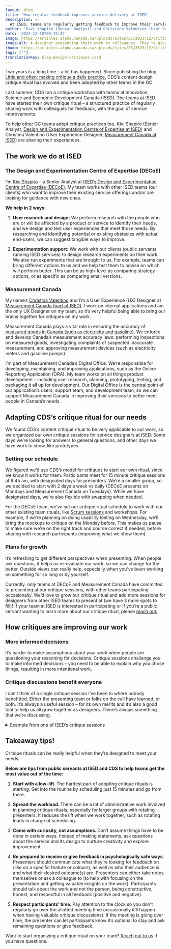 ```yaml
---
layout: blog
title: 'How regular feedback improves service delivery at ISED'
description: >-
  At ISED, teams are regularly getting feedback to improve their services. Hear from the Design and Experimentation Centre of Expertise (DECoE) and Measurement Canada.
author: 'Kivi Shapiro (Senior Analyst) and Christina Valentino (User Experience Designer), ISED'
date: '2023-12-18T09:19:42'
image: https://articles.alpha.canada.ca/uploads/sites/25/2023/12/CritiSessImpServDel_ISED_Blog_Post-scaled.jpg
image-alt: A designer presenting their work to colleagues. They’re giving feedback to help improve it.
thumb: https://articles.alpha.canada.ca/uploads/sites/25/2023/12/CritiSessImpServDel_ISED_Blog_Post-scaled.jpg
tags: [""]
translationKey: blog-design-critiques-ised
---
```


<p>Two years is a long time – a lot has happened. Since publishing the blog <a href="https://digital.canada.ca/2021/07/08/little-and-often-making-critique-a-daily-practice/" target="_blank" rel="noreferrer noopener">Little and often: making critique a daily practice</a>, CDS’s content design critique ritual has evolved and been adopted by other teams in the GC.&nbsp;</p>



<p>Last summer, CDS ran a critique workshop with teams at Innovation, Science and Economic Development Canada (ISED). The teams at ISED have started their own critique ritual – a structured practice of regularly sharing work with colleagues for feedback, with the goal of service improvements.</p>



<p>To help other GC teams adopt critique practices too, Kivi Shapiro (Senior Analyst, <a href="https://ised-isde.canada.ca/site/design-experimentation-centre-expertise/en" target="_blank" rel="noreferrer noopener">Design and Experimentation Centre of Expertise at ISED</a>) and Christina Valentino (User Experience Designer, <a href="https://ised-isde.canada.ca/site/measurement-canada/en" target="_blank" rel="noreferrer noopener">Measurement Canada at ISED</a>) are sharing their experiences.&nbsp;</p>



<h2 class="wp-block-heading" id="h-the-work-we-do-at-ised"><strong>The work we do at ISED</strong></h2>



<h3 class="wp-block-heading" id="h-the-design-and-experimentation-centre-of-expertise-decoe"><strong>The Design and Experimentation Centre of Expertise (DECoE)</strong></h3>



<p>I’m <a href="https://www.linkedin.com/in/kivishapiro/" target="_blank" rel="noreferrer noopener">Kivi Shapiro</a> – a Senior Analyst at <a href="https://ised-isde.canada.ca/site/design-experimentation-centre-expertise/en" target="_blank" rel="noreferrer noopener">ISED’s Design and Experimentation Centre of Expertise (DECoE)</a>. My team works with other ISED teams (our clients) who want to improve their existing service offerings and/or are looking for guidance with new ones.</p>



<p><strong>We help in 2 ways:</strong></p>



<ol class="wp-block-list">
<li><strong>User research and design:</strong> We perform research with the people who are or will be affected by a product or service to identify their needs, and we design and test user experiences that meet those needs. By researching and identifying potential or existing obstacles with actual end-users, we can suggest tangible ways to improve.</li>
</ol>



<ol class="wp-block-list" start="2">
<li><strong>Experimentation support:</strong> We work with our clients (public servants running ISED services) to design research experiments on their work. We also run experiments that are brought to us. For example, teams can bring different options to us and we help test them to advise on which will perform better. This can be as high-level as comparing strategy options, or as specific as comparing email versions.</li>
</ol>



<h3 class="wp-block-heading"><strong>Measurement Canada</strong></h3>



<p>My name’s <a href="https://www.linkedin.com/in/christina-valentino-9440b7161/" target="_blank" rel="noreferrer noopener">Christina Valentino</a> and I’m a User Experience (UX) Designer at <a href="https://ised-isde.canada.ca/site/measurement-canada/en" target="_blank" rel="noreferrer noopener">Measurement Canada (part of ISED)</a>. I work on internal applications and am the only UX Designer on my team, so it’s very helpful being able to bring our brains together for critiques on my work.&nbsp;</p>



<p>Measurement Canada plays a vital role in ensuring the accuracy of <a href="https://ised-isde.canada.ca/site/measurement-canada/en/buying-and-selling-measured-goods/buying-measured-goods" target="_blank" rel="noreferrer noopener">measured goods in Canada (such as electricity and gasoline)</a>. We enforce and develop Canada’s measurement accuracy laws: performing inspections on measured goods, investigating complaints of suspected inaccurate measurement, and approving measurement devices (such as electricity meters and gasoline pumps).</p>



<p>I’m part of Measurement Canada’s Digital Office. We’re responsible for developing, maintaining, and improving applications, such as the Online Reporting Application (ORA). My team works on all things product development – including user research, planning, prototyping, testing, and packaging it all up for development. Our Digital Office is the central point of our application’s users, support team, and development team, so we can support Measurement Canada in improving their services to better meet people in Canada’s needs.</p>



<h2 class="wp-block-heading"><strong>Adapting CDS’s critique ritual for our needs</strong></h2>



<p>We found CDS’s content critique ritual to be very applicable to our work, so we organized our own critique sessions for service designers at ISED. Some days we’re looking for answers to general questions, and other days we have work to show, like prototypes.</p>



<h3 class="wp-block-heading"><strong>Setting our schedule</strong></h3>



<p>We figured we’d use CDS’s model for critiques to start our own ritual, since we know it works for them. Participants meet for 15 minute critique sessions at 9:45 am, with designated days for presenters. We’re a smaller group, so we decided to start with 2 days a week vs daily (DECoE presents on Mondays and Measurement Canada on Tuesdays). While we have designated days, we’re also flexible with swapping when needed.&nbsp;</p>



<p>For the DECoE team, we’ve set our critique ritual schedule to work with our other existing team rituals, like <a href="https://www.btb.termiumplus.gc.ca/tpv2alpha/alpha-fra.html?lang=fra&amp;i=1&amp;srchtxt=scrum&amp;index=alt&amp;codom2nd_wet=1#resultrecs" target="_blank" rel="noreferrer noopener">Scrum sessions</a> and workshops. For example, if we’re planning on doing usability testing on Wednesday, we’ll bring the mockups to critique on the Monday before. This makes us pause to make sure we’re on the right track and course correct if needed, before sharing with research participants (improving what we show them).</p>



<h3 class="wp-block-heading"><strong>Plans for growth</strong></h3>



<p>It&#8217;s refreshing to get different perspectives when presenting. When people ask questions, it helps us re-evaluate our work, so we can change for the better. Outside views can really help, especially when you’ve been working on something for so long or by yourself.</p>



<p>Currently, only teams at DECoE and Measurement Canada have committed to presenting at our critique sessions, with other teams participating occasionally. We’d love to grow our critique ritual and add more sessions for designers from other ISED teams to present at (we have 3 more spots to fill)! If your team at ISED is interested in participating or if you’re a public servant wanting to learn more about our critique ritual, please <a href="https://www.ic.gc.ca/eic/site/096.nsf/frm-eng/WDES-AQZTH8" target="_blank" rel="noreferrer noopener">reach out.</a></p>



<h2 class="wp-block-heading"><strong>How critiques are improving our work</strong></h2>



<h3 class="wp-block-heading"><strong>More informed decisions</strong></h3>



<p>It’s harder to make assumptions about your work when people are questioning your reasoning for decisions. Critique sessions challenge you to make informed decisions – you need to be able to explain why you chose things, resulting in more intentional work.</p>



<h3 class="wp-block-heading"><strong>Critique discussions benefit everyone</strong></h3>



<p>I can&#8217;t think of a single critique session I’ve been to where nobody benefitted. Either the presenting team or folks on the call have learned, or both. It’s always a useful session – for its own merits and it’s also a good tool to help us all grow together as designers. There&#8217;s always something that we&#8217;re discussing.</p>



<details class="wp-block-cds-snc-accordion"><summary>Example from one of ISED’s critique sessions</summary>
<p>Right now at DECoE, we&#8217;re working on a project with the <a href="https://ised-isde.canada.ca/site/spectrum-management-telecommunications/en" target="_blank" rel="noreferrer noopener">people in charge of spectrum management and telecommunications.</a> These are the folks who regulate Canada&#8217;s airwaves, including radio signals, TVs, cell phones, etc. We&#8217;re helping them design a new, public-facing service that enables individual businesses (like universities or factories) who meet their <a href="https://ised-isde.canada.ca/site/spectrum-management-telecommunications/en/spectrum-allocation/decision-non-competitive-local-licensing-framework-including-spectrum-3900-3980-mhz-band-and" target="_blank" rel="noreferrer noopener">rules</a> to choose a network that’s just for them (like a 5G network). This removes interference and improves the signal quality of the network.</p>



<p>Since many potential users of this service won’t have technical experience with spectrum, the application form for spectrum licenses needs to be easy to understand and complete. In the form we’re designing, applicants can select one of two power levels for their cellular network: low power or medium power. Low power transmitters can be used in license areas up to 15 km², while medium power transmitters can be used in license areas between 75 km² and 165 km² (any other size of license area is invalid, but people can apply for multiple smaller licenses that cover the desired area).</p>



<p>The step where we ask applicants about the power level is step 3 of 6, and on the following screen, step 4 of 6, we ask them to draw their desired license area on a map. Since the map page has data validation, if the user draws an area that is too large or too small for the power level they chose, then they get an error message.&nbsp;</p>



<p>When we brought the design to a review session, one of the participants pointed out that we didn’t have any kind of size reminder for the applicant before they started drawing. This was a violation of Jakob Nielsen’s Usability Heuristic #6: “Recognition rather than recall”. They suggested we add a reminder to the page’s instructions, which we did. It’s a small change, but one that has the potential to save people time.</p>
</details>



<h2 class="wp-block-heading"><strong>Takeaway tips!</strong></h2>



<p>Critique rituals can be really helpful when they’re designed to meet your needs.&nbsp;</p>



<p><strong>Below are tips from public servants at ISED and CDS to help teams get the most value out of the time:</strong></p>



<ol class="wp-block-list">
<li><strong>Start with a low-lift. </strong>The hardest part of adopting critique rituals is starting. Get into the routine by scheduling just 15 minutes and go from there.</li>
</ol>



<ol class="wp-block-list" start="2">
<li><strong>Spread the workload. </strong>There can be a lot of administrative work involved in planning critique rituals, especially for larger groups with rotating presenters. It reduces the lift when we work together, such as rotating leads in charge of scheduling.</li>
</ol>



<ol class="wp-block-list" start="3">
<li><strong>Come with curiosity, not assumptions. </strong>Don’t assume things have to be done in certain ways. Instead of making statements, ask questions about the service and its design to nurture creativity and explore improvement.&nbsp;</li>
</ol>



<ol class="wp-block-list" start="4">
<li><strong>Be prepared to receive or give feedback in psychologically safe ways</strong>. Presenters should communicate what they’re looking for feedback on (like on a specific feature or colours), as well as who their audience is and what their desired outcome(s) are. Presenters can either take notes themselves or ask a colleague to (to help with focusing on the presentation and getting valuable insights on the work). Participants should talk about the work and not the person, being constructive, honest, and respectful in all feedback (positive and negative).</li>
</ol>



<ol class="wp-block-list" start="5">
<li><strong>Respect participants’ time. </strong>Pay attention to the clock so you don’t regularly go over the allotted meeting time (occasionally it’ll happen when having valuable critique discussions). If the meeting is going over time, the presenter can let participants know it&#8217;s optional to stay and ask remaining questions or give feedback.</li>
</ol>



<p>Want to start organizing a critique ritual on your team? <a href="mailto:cds-snc@servicecanada.gc.ca" target="_blank" rel="noreferrer noopener">Reach out to us</a> if you have questions.</p>

